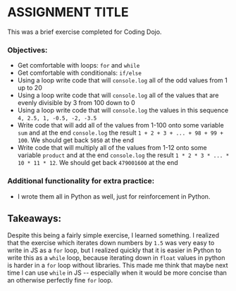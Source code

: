 # ASSIGNMENT TITLE
This was a brief exercise completed for Coding Dojo.
### Objectives:
* Get comfortable with loops: `for` and `while`
* Get comfortable with conditionals: `if/else`
* Using a loop write code that will `console.log` all of the odd values from 1 up to 20
* Using a loop write code that will `console.log` all of the values that are evenly divisible by 3 from 100 down to 0
* Using a loop write code that will `console.log` the values in this sequence `4, 2.5, 1, -0.5, -2, -3.5`
* Write code that will add all of the values from 1-100 onto some variable `sum` and at the end `console.log` the result `1 + 2 + 3 + ... + 98 + 99 + 100`. We should get back `5050` at the end
* Write code that will multiply all of the values from 1-12 onto some variable `product` and at the end `console.log` the result `1 * 2 * 3 * ... * 10 * 11 * 12`. We should get back `479001600` at the end

### Additional functionality for extra practice:
* I wrote them all in Python as well, just for reinforcement in Python.

## Takeaways:
Despite this being a fairly simple exercise, I learned something. I realized that the exercise which iterates down numbers by `1.5` was very easy to write in JS as a `for` loop, but I realized quickly that it is easier in Python to write this as a `while` loop, because iterating down in `float` values in python is harder in a `for` loop without libraries. This made me think that maybe next time I can use `while` in JS -- especially when it would be more concise than an otherwise perfectly fine `for` loop.